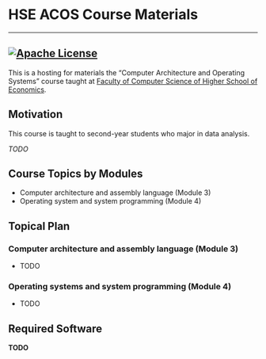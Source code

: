 # HSE ACOS Course Materials
----------------------------------------------------------------------------------------------------
[![Apache License](https://img.shields.io/badge/license-Apache%202-blue.svg)](LICENSE)
----------------------------------------------------------------------------------------------------

This is a hosting for materials the “Computer Architecture and Operating Systems” course
taught at [Faculty of Computer Science of Higher School of Economics](https://cs.hse.ru/en/).

## Motivation

This course is taught to second-year students who major in data analysis.

_TODO_ 

## Course Topics by Modules

* Computer architecture and assembly language (Module 3)
* Operating system and system programming (Module 4)


## Topical Plan

### Computer architecture and assembly language (Module 3)

* TODO

### Operating systems and system programming (Module 4)

* TODO

## Required Software 

__TODO__